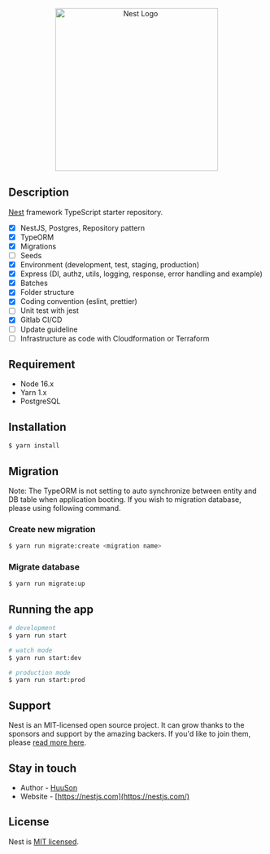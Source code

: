 <p align="center">
  <a href="http://nestjs.com/" target="blank"><img src="https://nestjs.com/img/logo_text.svg" width="320" alt="Nest Logo" /></a>

## Description

[Nest](https://github.com/nestjs/nest) framework TypeScript starter repository.

- [x] NestJS, Postgres, Repository pattern
- [x] TypeORM
- [x] Migrations
- [ ] Seeds
- [x] Environment (development, test, staging, production)
- [x] Express (DI, authz, utils, logging, response, error handling and example)
- [x] Batches
- [x] Folder structure
- [x] Coding convention (eslint, prettier)
- [ ] Unit test with jest
- [x] Gitlab CI/CD
- [ ] Update guideline
- [ ] Infrastructure as code with Cloudformation or Terraform

## Requirement

- Node 16.x
- Yarn 1.x
- PostgreSQL

## Installation

```bash
$ yarn install
```

## Migration
Note: The TypeORM is not setting to auto synchronize between entity and DB table when application booting. If you wish to migration database, please using following command.
### Create new migration
```bash
$ yarn run migrate:create <migration name>
```
### Migrate database
```bash
$ yarn run migrate:up
```
## Running the app

```bash
# development
$ yarn run start

# watch mode
$ yarn run start:dev

# production mode
$ yarn run start:prod
```

## Support

Nest is an MIT-licensed open source project. It can grow thanks to the sponsors and support by the amazing backers. If you'd like to join them, please [read more here](https://docs.nestjs.com/support).

## Stay in touch

- Author - [HuuSon](https://www.facebook.com/Son.IT.Ptit/)
- Website - [https://nestjs.com](https://nestjs.com/)

## License

  Nest is [MIT licensed](LICENSE).
